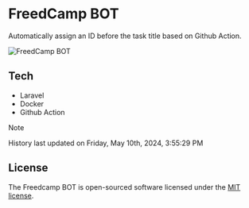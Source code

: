 # FreedCamp BOT

Automatically assign an ID before the task title based on Github Action.

![FreedCamp BOT](https://repository-images.githubusercontent.com/737932867/7d34798b-2680-471c-b089-a78a718d3d6a)

## Tech

- Laravel
- Docker
- Github Action

> [!NOTE]  
> History last updated on Friday, May 10th, 2024, 3:55:29 PM

## License

The Freedcamp BOT is open-sourced software licensed under the [MIT license](https://opensource.org/licenses/MIT).
